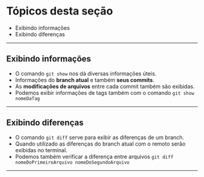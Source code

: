 # Tópicos desta seção

- Exibindo informações
- Exibindo diferenças

---

## Exibindo informações

- O comando `git show` nos dá diversas informações úteis.
- Informações do **branch atual** e também **seus commits**.
- As **modificações de arquivos** entre cada commit também são exibidas.
- Podemos exibir informações de tags também com o comando `git show nomeDaTag`

---

## Exibindo diferenças

- O comando `git diff` serve para exibir as diferenças de um branch.
- Quando utilizado as diferenças do branch atual com o remoto serão exibidas no terminal.
- Podemos também verificar a diferença entre arquivos `git diff nomeDoPrimeiroArquivo nomeDoSegundoArquivo`

---
